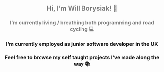 <h2 style="color: grey" align="center"> Hi, I’m Will Borysiak! 👋</h2>
 
<h3 style="color: grey" align="center">I’m currently living / breathing both programming and road cycling 💻</h3>
 
<h3 align="center">I‘m currently employed as junior software developer in the UK</h3>
 
<h3 align="center">Feel free to browse my self taught projects I've made along the way 📚</h3>
